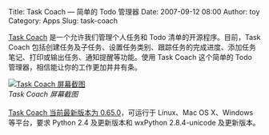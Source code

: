 Title: Task Coach — 简单的 Todo 管理器
Date: 2007-09-12 08:00
Author: toy
Category: Apps
Slug: task-coach

[Task Coach](http://taskcoach.sourceforge.net/)
是一个允许我们管理个人任务和 Todo 清单的开源程序。目前，Task Coach
包括创建任务及子任务、设置任务类别、跟踪任务的完成进度、添加任务笔记、打印或输出任务、通知提醒等功能。使用
Task Coach 这个简单的 Todo 管理器，相信能让你的工作更加井井有条。

[![Task Coach
屏幕截图](http://i.linuxtoy.org/i/2007/09/task-coach_s.png)](http://i.linuxtoy.org/i/2007/09/task-coach.png)  
*Task Coach 屏幕截图*  
[  
Task Coach 当前最新版本为
0.65.0](http://taskcoach.sourceforge.net/download.html)，可运行于
Linux、Mac OS X、Windows 等平台，要求 Python 2.4 及更新版本和 wxPython
2.8.4-unicode 及更新版本。
